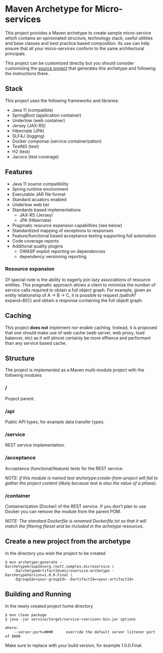 # Maven Archetype for Micro-services
This project provides a Maven archetype to create sample micro-service which contains an opinionated structure, technology stack, useful utilities and base classes and best practice based composition. Its use can help ensure that all your micro-services conform to the same architectural principals.

This project can be customized directly but you should consider customizing the [source project](https://github.com/rnott/sample-microservices) that generates this archetype and following the instructions there.

## Stack

This project uses the following frameworks and libraries:

- Java 11 (compatible)
- SpringBoot (application container)
- Undertow (web container)
- Jersey (JAX-RS)
- Hibernate (JPA)
- SLF4J (logging)
- Docker componse (service containerization)
- TestNG (test)
- H2 (test)
- Jacoco (test coverage)

## Features

- Java 11 source compatibility
- Spring runtime environment
- Executable JAR file format
- Standard acuators enabled
- Undertow web tier
- Standards based implementations
    - JAX-RS (Jersey)
    - JPA (Hibernate)
- Pragmatic resource expansion capabilities (see below)
- Standardized mapping of exceptions to responses
- Feature/functional based acceptance testing supporting full automation
- Code coverage reports
- Additional quality plugins
    - OWASP exploit reporting on dependencies
    - dependency versioning reporting

### Resource expansion

Of special note is the ability to eagerly join lazy associations of resource entities. This pragmatic approach allows a client to minimize the number of service calls required to obtain a full object graph. For example, given an entity relationship of A -> B -> C, it is possible to request /path/A?expand=B(C) and obtain a response containing the full objedt graph.

## Caching

This project **does not** implement nor enable caching. Instead, it is proposed that one should make use of web cache (web server, web proxy, load balancer, etc) as it will almost certainly be more effience and performant than any service based cache.

## Structure

The project is implemented as a Maven multi-module project with the following modules

### /
Project parent.

### /api
Public API types, for example data transfer types.

### /service
REST service implementation.

### /acceptance
Acceptance (functional/feature) tests for the REST service.

*NOTE: if this module is named test archetype:create-from-project will fail to gather the project content (likely because test is also the value of a phase).*

### /container
Containerization (Docker) of the REST service. If you don't plan to use Docker you can remove the module from the parent POM. 

*NOTE: The standard Dockerfile is renamed Dockerfile.txt so that it will match the filtering fileset and be included in the achetype resources.*

## Create a new project from the archetype

In the directory you wish the project to be created

    $ mvn archetype:generate -DarchetypeGroupId=org.rnott.samples.microservice \
        -DarchetypeArtifactId=microservice-archetype -DarchetypeVersion=1.0.0.Final \
        -DgroupId=<your-groupId> -DartifactId=<your-artifactId>

## Building and Running

In the newly created project home directory 

    $ mvn clean package
    $ java -jar service/target/service-<version>-bin.jar options
    
    where:  
        --server.port=####		override the default server listener port of 8080
Make sure to replace <version> with your build version, for example 1.0.0.Final.

